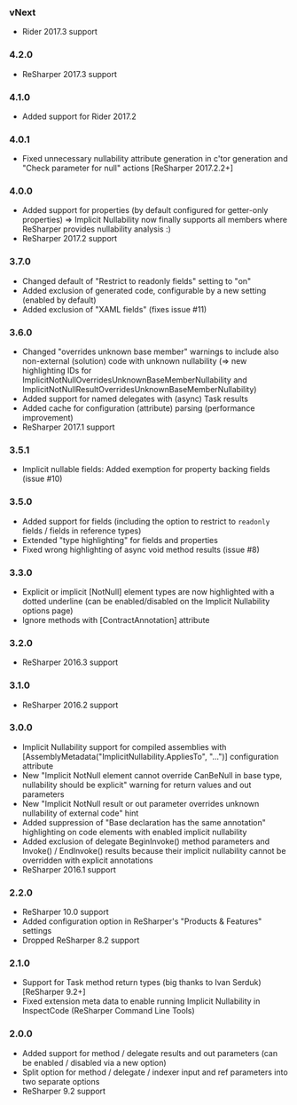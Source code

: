 ### vNext ###
- Rider 2017.3 support

### 4.2.0 ###
- ReSharper 2017.3 support

### 4.1.0 ###
- Added support for Rider 2017.2

### 4.0.1 ###
- Fixed unnecessary nullability attribute generation in c'tor generation and "Check parameter for null" actions [ReSharper 2017.2.2+]

### 4.0.0 ###
- Added support for properties (by default configured for getter-only properties) => Implicit Nullability now finally supports all members where ReSharper provides nullability analysis :)
- ReSharper 2017.2 support

### 3.7.0 ###
- Changed default of "Restrict to readonly fields" setting to "on"
- Added exclusion of generated code, configurable by a new setting (enabled by default)
- Added exclusion of "XAML fields" (fixes issue #11)

### 3.6.0 ###
- Changed "overrides unknown base member" warnings to include also non-external (solution) code with unknown nullability (=> new highlighting IDs for ImplicitNotNullOverridesUnknownBaseMemberNullability and ImplicitNotNullResultOverridesUnknownBaseMemberNullability)
- Added support for named delegates with (async) Task<T> results
- Added cache for configuration (attribute) parsing (performance improvement)
- ReSharper 2017.1 support

### 3.5.1 ###
- Implicit nullable fields: Added exemption for property backing fields (issue #10)

### 3.5.0 ###
- Added support for fields (including the option to restrict to `readonly` fields / fields in reference types)
- Extended "type highlighting" for fields and properties
- Fixed wrong highlighting of async void method results (issue #8)

### 3.3.0 ###
- Explicit or implicit [NotNull] element types are now highlighted with a dotted underline (can be enabled/disabled on the Implicit Nullability options page)
- Ignore methods with [ContractAnnotation] attribute

### 3.2.0 ###
- ReSharper 2016.3 support

### 3.1.0 ###
- ReSharper 2016.2 support

### 3.0.0 ###
- Implicit Nullability support for compiled assemblies with [AssemblyMetadata("ImplicitNullability.AppliesTo", "...")] configuration attribute
- New "Implicit NotNull element cannot override CanBeNull in base type, nullability should be explicit" warning for return values and out parameters
- New "Implicit NotNull result or out parameter overrides unknown nullability of external code" hint
- Added suppression of "Base declaration has the same annotation" highlighting on code elements with enabled implicit nullability
- Added exclusion of delegate BeginInvoke() method parameters and Invoke() / EndInvoke() results because their implicit nullability cannot be overridden with explicit annotations
- ReSharper 2016.1 support

### 2.2.0 ###
- ReSharper 10.0 support
- Added configuration option in ReSharper's "Products & Features" settings
- Dropped ReSharper 8.2 support

### 2.1.0 ###
- Support for Task<T> method return types (big thanks to Ivan Serduk) [ReSharper 9.2+]
- Fixed extension meta data to enable running Implicit Nullability in InspectCode (ReSharper Command Line Tools)

### 2.0.0 ###
- Added support for method / delegate results and out parameters (can be enabled / disabled via a new option)
- Split option for method / delegate / indexer input and ref parameters into two separate options
- ReSharper 9.2 support
